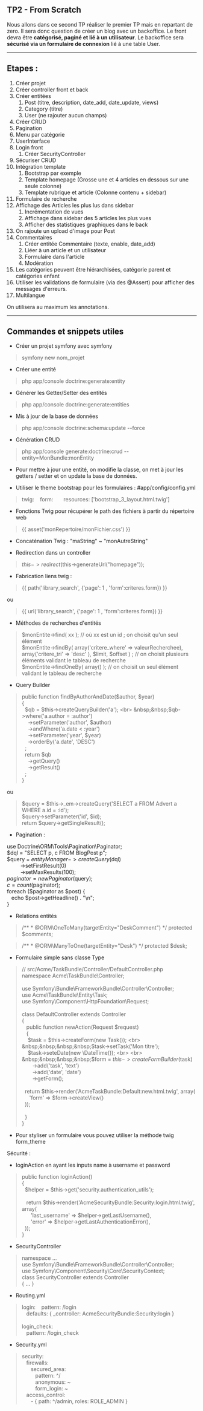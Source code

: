 TP2 - From Scratch
------------------
Nous allons dans ce second TP réaliser le premier TP mais en repartant de zero. Il sera donc question de créer un blog avec un backoffice.
Le front devra être **catégorisé, paginé et lié à un utilisateur**.
Le backoffice sera **sécurisé via un formulaire de connexion** lié à une table User.

 


----------

Etapes :
--------

 1. Créer projet
 2. Créer controller front et back 
 3. Créer entitées
	 1. Post (titre, description, date_add, date_update, views)
	 2. Category (titre)
	 3. User (ne rajouter aucun champs) 
 4. Créer CRUD
 5. Pagination
 6. Menu par catégorie
 7. UserInterface
 8. Login front
	 1. Créer SecurityController
 9. Sécuriser CRUD
 10. Intégration template 
	 1. Bootstrap par exemple
	 2. Template homepage (Grosse une et 4 articles en dessous sur une seule colonne)
	 3. Template rubrique et article (Colonne contenu + sidebar) 
 11. Formulaire de recherche	 
 12. Affichage des Articles les plus lus dans sidebar
	 1.  Incrémentation de vues
	 2.  Affichage dans sidebar des 5 articles les plus vues
	 3.  Afficher des statistiques graphiques dans le back
 13. On rajoute un upload d'image pour Post 
 14. Commentaires
	 1. Créer entitée Commentaire (texte, enable, date_add)
	 2. Liéer à un article et un utilisateur
	 3. Formulaire dans l'article
	 4. Modération
 15. Les catégories peuvent être hiérarchisées, catégorie parent et catégories enfant
 16. Utiliser les validations de formulaire (via des @Assert) pour afficher des messages d'erreurs.
 17. Multilangue

On utilisera au maximum les annotations.

----------

Commandes et snippets utiles
----------------------------
- Créer un projet symfony avec symfony
> symfony new nom_projet 

- Créer une entité
> php app/console doctrine:generate:entity

- Générer les Getter/Setter des entités
> php app/console doctrine:generate:entities 

- Mis à jour de la base de données
> php app/console doctrine:schema:update --force

- Génération CRUD
> php app/console generate:doctrine:crud --entity=MonBundle:monEntity

- Pour mettre à jour une entité, on modifie la classe, on met à jour les getters / setter et on update la base de données.

- Utiliser le theme bootstrap pour les formulaires :  #app/config/config.yml
> twig:
 &nbsp;&nbsp;&nbsp;form:
 &nbsp;&nbsp;&nbsp;&nbsp;&nbsp;&nbsp;resources: ['bootstrap_3_layout.html.twig']
- Fonctions Twig pour récupérer le path des fichiers à partir du répertoire web
> {{ asset('monRepertoire/monFichier.css') }} 

- Concaténation Twig : "maString" ~ "monAutreString"

- Redirection dans un controller 
>  $this->redirect($this->generateUrl("homepage"));

- Fabrication liens twig : 
> {{ path('library_search', {'page': 1 , 'form':criteres.form}) }}

ou 
> {{ url('library_search', {'page': 1 , 'form':criteres.form}) }}

- Méthodes de recherches d'entités
>  $monEntite->find( xx ); // où xx est un id ; on choisit qu'un seul élément <br />
> $monEntite->findBy( array('critere_where' => valeurRecherchee), array('critere_tri' => 'desc' ), $limit, $offset ) ; // on choisit plusieurs éléments validant le tableau de recherche <br />
> $monEntite->findOneBy( array() ); // on choisit un seul élément validant le tableau de recherche
> 

- Query Builder 
> public function findByAuthorAndDate($author, $year) <br>
{ <br>
&nbsp;&nbsp;$qb = $this->createQueryBuilder('a'); <br>
&nbsp;&nbsp;$qb->where('a.author = :author') <br>
&nbsp;&nbsp;&nbsp;&nbsp;->setParameter('author', $author) <br>
&nbsp;&nbsp;&nbsp;&nbsp;->andWhere('a.date < :year') <br>
&nbsp;&nbsp;&nbsp;&nbsp;->setParameter('year', $year) <br>
&nbsp;&nbsp;&nbsp;&nbsp;->orderBy('a.date', 'DESC') <br>
&nbsp;&nbsp;; <br>
&nbsp;&nbsp;return $qb <br>
&nbsp;&nbsp;&nbsp;&nbsp;->getQuery() <br>
&nbsp;&nbsp;&nbsp;&nbsp;->getResult() <br>
&nbsp;&nbsp;; <br>
} <br>

 ou 
 
>  $query = $this->_em->createQuery('SELECT a FROM Advert a WHERE a.id = :id'); <br />
  $query->setParameter('id', $id); <br />
  return $query->getSingleResult(); <br />


- Pagination : 
>
use Doctrine\ORM\Tools\Pagination\Paginator; <br>
$dql = "SELECT p, c FROM BlogPost p"; <br>
$query = $entityManager->createQuery($dql) <br>
&nbsp;&nbsp;&nbsp;&nbsp;&nbsp;&nbsp;&nbsp;&nbsp;&nbsp;->setFirstResult(0) <br>
&nbsp;&nbsp;&nbsp;&nbsp;&nbsp;&nbsp;&nbsp;&nbsp;&nbsp;->setMaxResults(100); <br>
$paginator = new Paginator($query); <br>
$c = count($paginator); <br>
foreach ($paginator as $post) { <br>
&nbsp;&nbsp;&nbsp;echo $post->getHeadline() . "\n"; <br>
}  <br>

- Relations  entités 
> /**
 \* @ORM\OneToMany(targetEntity="DeskComment")
 \*/
protected $comments;

> /**
 \* @ORM\ManyToOne(targetEntity="Desk")
 */
protected $desk;

- Formulaire simple sans classe Type
> // src/Acme/TaskBundle/Controller/DefaultController.php <br>
> namespace Acme\TaskBundle\Controller; <br>
> <br>
> use Symfony\Bundle\FrameworkBundle\Controller\Controller; <br>
> use Acme\TaskBundle\Entity\Task; <br>
> use Symfony\Component\HttpFoundation\Request; <br>
>  <br>
> class DefaultController extends Controller <br>
> { <br>
> &nbsp;&nbsp;&nbsp;public function newAction(Request $request) <br>
> &nbsp;&nbsp;&nbsp;{ <br>
> &nbsp;&nbsp;&nbsp;&nbsp;$task = $this->createForm(new Task()); <br>
> &nbsp;&nbsp;&nbsp;&nbsp;$task->setTask('Mon  titre'); <br>
> &nbsp;&nbsp;&nbsp;&nbsp;$task->seteDate(new \DateTime()); <br>
> <br>
> &nbsp;&nbsp;&nbsp;&nbsp;$form = $this->createFormBuilder($task) <br>
> &nbsp;&nbsp;&nbsp;&nbsp;&nbsp;&nbsp;&nbsp;->add('task', 'text') <br>
> &nbsp;&nbsp;&nbsp;&nbsp;&nbsp;&nbsp;&nbsp;->add('date', 'date') <br>
> &nbsp;&nbsp;&nbsp;&nbsp;&nbsp;&nbsp;&nbsp;->getForm(); <br>
> <br>
> &nbsp;&nbsp;return $this->render('AcmeTaskBundle:Default:new.html.twig', array( <br>
> &nbsp;&nbsp;&nbsp;&nbsp;&nbsp;'form' => $form->createView() <br>
> &nbsp;&nbsp;)); <br>
> <br>
> &nbsp;&nbsp;} <br>
>}

- Pour styliser un formulaire vous pouvez utiliser la méthode twig form_theme

Sécurité :

- loginAction en ayant les inputs name à username et password 
> public function loginAction() <br>
> { <br>
>&nbsp;&nbsp;$helper = $this->get('security.authentication_utils'); <br>
> <br>
> &nbsp;&nbsp;&nbsp;return $this->render('AcmeSecurityBundle:Security:login.html.twig', array( <br>
  &nbsp;&nbsp;&nbsp;&nbsp;&nbsp;&nbsp;'last_username' => $helper->getLastUsername(), <br>
  &nbsp;&nbsp;&nbsp;&nbsp;&nbsp;&nbsp;'error'         => $helper->getLastAuthenticationError(), <br>
  &nbsp;&nbsp;)); <br>
>}

- SecurityController 
> namespace ... <br>
use Symfony\Bundle\FrameworkBundle\Controller\Controller; <br>
use Symfony\Component\Security\Core\SecurityContext; <br>
class SecurityController extends Controller <br>
{ ... }  <br>

- Routing.yml
> login:
&nbsp;&nbsp;&nbsp;pattern: /login <br>
&nbsp;&nbsp;&nbsp;defaults: { _controller: AcmeSecurityBundle:Security:login } <br>
> <br>
login_check: <br>
&nbsp;&nbsp;&nbsp;pattern: /login_check <br>

- Security.yml 
> security: <br>
 &nbsp;&nbsp;&nbsp;firewalls: <br>
 &nbsp;&nbsp;&nbsp;&nbsp;&nbsp;&nbsp;secured_area: <br>
 &nbsp;&nbsp;&nbsp;&nbsp;&nbsp;&nbsp;&nbsp;&nbsp;&nbsp;pattern:    ^/ <br>
 &nbsp;&nbsp;&nbsp;&nbsp;&nbsp;&nbsp;&nbsp;&nbsp;&nbsp;anonymous: ~ <br>
 &nbsp;&nbsp;&nbsp;&nbsp;&nbsp;&nbsp;&nbsp;&nbsp;&nbsp;form_login:  ~  <br>
 &nbsp;&nbsp;&nbsp;access_control: <br>
 &nbsp;&nbsp;&nbsp;&nbsp;&nbsp;&nbsp;- { path: ^/admin, roles: ROLE_ADMIN }
